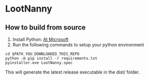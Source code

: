 # LootNanny
 

## How to build from source

1. Install Python: [At Microsoft](https://docs.microsoft.com/en-us/windows/python/beginners#install-python)
2. Run the following commands to setup your python environment

```
cd $PATH_YOU_DOWNLOADED_THIS_REPO
python -m pip install -r requirements.txt
pyinstaller.exe LootNanny.spec
```

This will generate the latest release executable in the dist/ folder.